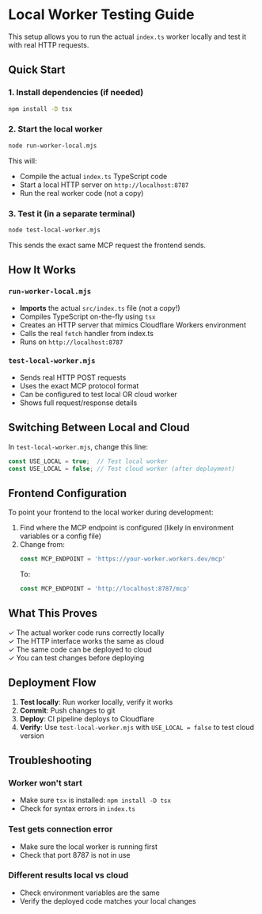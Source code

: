 # Local Worker Testing Guide

This setup allows you to run the actual `index.ts` worker locally and test it with real HTTP requests.

## Quick Start

### 1. Install dependencies (if needed)
```bash
npm install -D tsx
```

### 2. Start the local worker
```bash
node run-worker-local.mjs
```

This will:
- Compile the actual `index.ts` TypeScript code
- Start a local HTTP server on `http://localhost:8787`
- Run the real worker code (not a copy)

### 3. Test it (in a separate terminal)
```bash
node test-local-worker.mjs
```

This sends the exact same MCP request the frontend sends.

## How It Works

### `run-worker-local.mjs`
- **Imports** the actual `src/index.ts` file (not a copy!)
- Compiles TypeScript on-the-fly using `tsx`
- Creates an HTTP server that mimics Cloudflare Workers environment
- Calls the real `fetch` handler from index.ts
- Runs on `http://localhost:8787`

### `test-local-worker.mjs`
- Sends real HTTP POST requests
- Uses the exact MCP protocol format
- Can be configured to test local OR cloud worker
- Shows full request/response details

## Switching Between Local and Cloud

In `test-local-worker.mjs`, change this line:

```javascript
const USE_LOCAL = true;  // Test local worker
const USE_LOCAL = false; // Test cloud worker (after deployment)
```

## Frontend Configuration

To point your frontend to the local worker during development:

1. Find where the MCP endpoint is configured (likely in environment variables or a config file)
2. Change from:
   ```javascript
   const MCP_ENDPOINT = 'https://your-worker.workers.dev/mcp'
   ```
   To:
   ```javascript
   const MCP_ENDPOINT = 'http://localhost:8787/mcp'
   ```

## What This Proves

✓ The actual worker code runs correctly locally  
✓ The HTTP interface works the same as cloud  
✓ The same code can be deployed to cloud  
✓ You can test changes before deploying  

## Deployment Flow

1. **Test locally**: Run worker locally, verify it works
2. **Commit**: Push changes to git
3. **Deploy**: CI pipeline deploys to Cloudflare
4. **Verify**: Use `test-local-worker.mjs` with `USE_LOCAL = false` to test cloud version

## Troubleshooting

### Worker won't start
- Make sure `tsx` is installed: `npm install -D tsx`
- Check for syntax errors in `index.ts`

### Test gets connection error
- Make sure the local worker is running first
- Check that port 8787 is not in use

### Different results local vs cloud
- Check environment variables are the same
- Verify the deployed code matches your local changes

